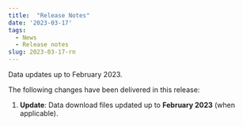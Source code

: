 ```yaml
---
title:  "Release Notes"
date: '2023-03-17'
tags:
  - News
  - Release notes
slug: 2023-03-17-rn
---
```


Data updates up to February 2023.

<!--more-->
The following changes have been delivered in this release:

1. **Update**: Data download files updated up to **February 2023** (when applicable).